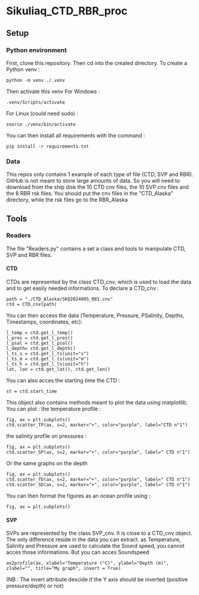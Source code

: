 # Sikuliaq_CTD_RBR_proc
## Setup
### Python environment
First, clone this repository. Then cd into the created directory. To create a Python venv :
```
python -m venv ./.venv
```
Then activate this venv
For Windows :
```
.venv/Scripts/activate
```
For Linux (could need sudo) :
```
source ./venv/bin/activate
```
You can then install all requirements with the command :
```
pip install -r requirements.txt
```
### Data
This repos only contains 1 example of each type of file (CTD, SVP and RBR). GitHub is not meant to store large amounts of data. So you will need to download from the ship disk the 10 CTD cnv files, the 10 SVP cnv files and the 8 RBR rsk files.
You should put the cnv files in the "CTD_Alaska" directory, while the rsk files go to the RBR_Alaska
## Tools
### Readers
The file "Readers.py" contains a set a class and tools to manipulate CTD, SVP and RBR files.
#### CTD
CTDs are represented by the class CTD_cnv, which is used to load the data and to get easily needed informations.
To declare a CTD_cnv :
```
path = "./CTD_Alaska/SKQ202409S_001.cnv"
ctd = CTD_cnv(path)
```
You can then access the data (Temperature, Pressure, PSalinity, Depths, Timestamps, coordinates, etc): 
```
l_temp = ctd.get_l_temp()
l_pres = ctd.get_l_pres()
l_psal = ctd.get_l_psal()
l_depth= ctd.get_l_depth()
l_ts_s = ctd.get_l_ts(unit="s")
l_ts_m = ctd.get_l_ts(unit="m")
l_ts_h = ctd.get_l_ts(unit="h")
lat, lon = ctd.get_lat(), ctd.get_lon()
```
You can also acces the starting time the CTD :
```
st = ctd.start_time
```
This object also contains methods meant to plot the data using matplotlib. You can plot :
the temperature profile :
```
fig, ax = plt.subplots()
ctd.scatter_TP(ax, s=2, marker="+", color="purple", label="CTD n°1")
```
the salinity profile on pressures :
```
fig, ax = plt.subplots()
ctd.scatter_SP(ax, s=2, marker="+", color="purple", label=" CTD n°1")
```
Or the same graphs on the depth
```
fig, ax = plt.subplots()
ctd.scatter_TD(ax, s=2, marker="+", color="purple", label=" CTD n°1")
ctd.scatter_SD(ax, s=2, marker="+", color="purple", label=" CTD n°1")
```
You can then format the figures as an ocean profile using :
```
fig, ax = plt.subplots()
```
#### SVP
SVPs are represented by the class SVP_cnv. It is close to a CTD_cnv object. The only difference reside in the data you can extract. as Temperature, Salinity and Pressure are used to calculate the Sound speed, you cannot acces those informations. But you can acces Soundspeed
```
ax2profile(ax, xlabel="Temperature (°C)", ylabel="Depth (m)", zlabel="", title="My graph", invert = True)
```
(NB : The invert attribute descide if the Y axis should be inverted (positive pressure/depth) or not)

